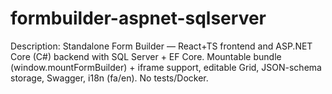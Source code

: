 # formbuilder-aspnet-sqlserver
Description: Standalone Form Builder — React+TS frontend and ASP.NET Core (C#) backend with SQL Server + EF Core. Mountable bundle (window.mountFormBuilder) + iframe support, editable Grid, JSON-schema storage, Swagger, i18n (fa/en). No tests/Docker.
